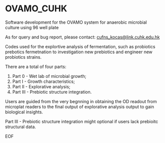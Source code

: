 # OVAMO_CUHK
Software development for the OVAMO system for anaerobic microbial culture using 96 well plate

As for query and bug report, please contact:
cufns_kocas@link.cuhk.edu.hk

Codes used for the explortive analysis of fermentation,
such as probiotics prebotics fermetnation to investigation
new prebiotics and engineer new probiotics strains.

There are a total of four parts:
  1) Part 0 - Wet lab of microbial growth; 
  2) Part I - Growth characteristics; 
  3) Part II - Explorative analysis;
  4) Part III - Prebiotic structure integration.
  
Users are guided from the very begnning in obtaining the OD readout from microplat readers
to the final output of explorative analysis output to gain biological insights.

Part III - Prebiotic structure integration might optional if users lack prebioitc structural data.

EOF
